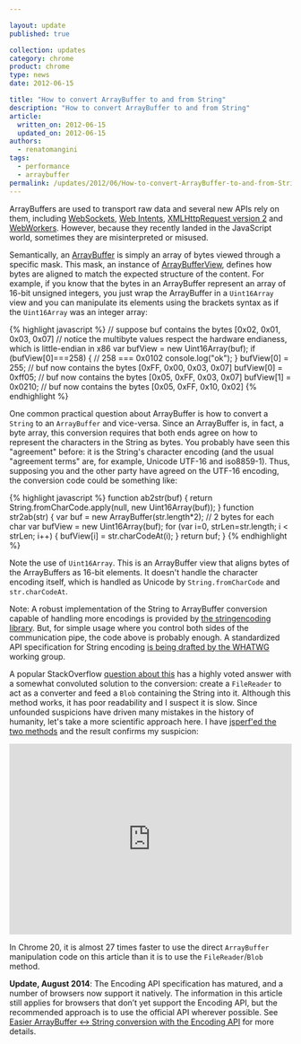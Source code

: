 ```yaml
---

layout: update
published: true

collection: updates
category: chrome
product: chrome
type: news
date: 2012-06-15

title: "How to convert ArrayBuffer to and from String"
description: "How to convert ArrayBuffer to and from String"
article:
  written_on: 2012-06-15
  updated_on: 2012-06-15
authors:
  - renatomangini
tags:
  - performance
  - arraybuffer
permalink: /updates/2012/06/How-to-convert-ArrayBuffer-to-and-from-String.html
---
```

ArrayBuffers are used to transport raw data and several new APIs rely on them, including [WebSockets](http://www.html5rocks.com/en/tutorials/websockets/basics/), [Web Intents](http://webintents.org), [XMLHttpRequest version 2](http://www.html5rocks.com/en/tutorials/file/xhr2/) and [WebWorkers](http://www.html5rocks.com/en/tutorials/workers/basics/#toc-gettingstarted-workercomm). However, because they recently landed in the JavaScript world, sometimes they are misinterpreted or misused.

Semantically, an [ArrayBuffer](https://developer.mozilla.org/en/JavaScript_typed_arrays/ArrayBuffer) is simply an array of bytes viewed through a specific mask. This mask, an instance of [ArrayBufferView](https://developer.mozilla.org/en/JavaScript_typed_arrays/ArrayBufferView), defines how bytes are aligned to match the expected structure of the content. For example, if you know that the bytes in an ArrayBuffer represent an array of 16-bit unsigned integers, you just wrap the ArrayBuffer in a `Uint16Array` view and you can manipulate its elements using the brackets syntax as if the `Uint16Array` was an integer array:

{% highlight javascript %}
// suppose buf contains the bytes [0x02, 0x01, 0x03, 0x07]
// notice the multibyte values respect the hardware endianess, which is little-endian in x86
var bufView = new Uint16Array(buf);
if (bufView[0]===258) {   // 258 === 0x0102
  console.log("ok");
}
bufView[0] = 255;    // buf now contains the bytes [0xFF, 0x00, 0x03, 0x07]
bufView[0] = 0xff05; // buf now contains the bytes [0x05, 0xFF, 0x03, 0x07]
bufView[1] = 0x0210; // buf now contains the bytes [0x05, 0xFF, 0x10, 0x02]
{% endhighlight %}

One common practical question about ArrayBuffer is how to convert a `String` to an `ArrayBuffer` and vice-versa. Since an ArrayBuffer is, in fact, a byte array, this conversion requires that both ends agree on how to represent the characters in the String as bytes. You probably have seen this "agreement" before: it is the String's character encoding (and the usual "agreement terms" are, for example, Unicode UTF-16 and iso8859-1). Thus, supposing you and the other party have agreed on the UTF-16 encoding, the conversion code could be something like:

{% highlight javascript %}
function ab2str(buf) {
  return String.fromCharCode.apply(null, new Uint16Array(buf));
}
function str2ab(str) {
  var buf = new ArrayBuffer(str.length*2); // 2 bytes for each char
  var bufView = new Uint16Array(buf);
  for (var i=0, strLen=str.length; i &lt; strLen; i++) {
    bufView[i] = str.charCodeAt(i);
  }
  return buf;
}
{% endhighlight %}

Note the use of `Uint16Array`. This is an ArrayBuffer view that aligns bytes of the ArrayBuffers as 16-bit elements. It doesn't handle the character encoding itself, which is handled as Unicode by `String.fromCharCode` and `str.charCodeAt`.

Note: A robust implementation of the String to ArrayBuffer conversion capable of handling more encodings is provided by [the stringencoding library](http://code.google.com/p/stringencoding/). But, for simple usage where you control both sides of the communication pipe, the code above is probably enough. A standardized API specification for String encoding [is being drafted ](http://wiki.whatwg.org/wiki/StringEncoding)[by the WHATWG](http://wiki.whatwg.org/wiki/StringEncoding) working group.

A popular StackOverflow [question about this](http://stackoverflow.com/questions/6965107/converting-between-strings-and-arraybuffers) has a highly voted answer with a somewhat convoluted solution to the conversion: create a `FileReader` to act as a converter and feed a `Blob` containing the String into it. Although this method works, it has poor readability and I suspect it is slow. Since unfounded suspicions have driven many mistakes in the history of humanity, let's take a more scientific approach here. I have [jsperf'ed the two methods](http://jsperf.com/arraybuffer-string-conversion/4) and the result confirms my suspicion:

<iframe style="width: 100%; height: 340px; overflow: hidden; border: 0;" src="http://www.html5rocks.com/en/tutorials/canvas/performance/embed.html?id=agt1YS1wcm9maWxlcnINCxIEVGVzdBixrYIRDA"></iframe>

In Chrome 20, it is almost 27 times faster to use the direct `ArrayBuffer` manipulation code on this article than it is to use the `FileReader`/`Blob` method.

**Update, August 2014**: The Encoding API specification has matured, and a number of browsers now support it natively. The information in this article still applies for browsers that don’t yet support the Encoding API, but the recommended approach is to use the official API wherever possible. See [Easier ArrayBuffer <-> String conversion with the Encoding API](http://updates.html5rocks.com/2014/08/Easier-ArrayBuffer---String-conversion-with-the-Encoding-API) for more details.
